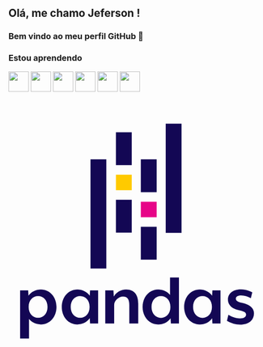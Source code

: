 ## Olá, me chamo Jeferson ! 
### Bem vindo ao meu perfil GitHub 👋


### Estou aprendendo
<img src="https://cdn.jsdelivr.net/gh/devicons/devicon/icons/python/python-original-wordmark.svg" width="40" height="40"/> <img src="https://cdn.jsdelivr.net/gh/devicons/devicon/icons/numpy/numpy-original-wordmark.svg" width="40" height="40"/> <img src="https://cdn.jsdelivr.net/gh/devicons/devicon/icons/selenium/selenium-original.svg" width="40" height="40"/> <img src="https://cdn.jsdelivr.net/gh/devicons/devicon/icons/jupyter/jupyter-original-wordmark.svg" width="40" height="40"/> <img src="https://cdn.jsdelivr.net/gh/devicons/devicon/icons/java/java-original.svg" width="40" height="40"/> <img src="https://cdn.jsdelivr.net/gh/devicons/devicon/icons/linux/linux-original.svg" width="40" height="40"/>  

<svg viewBox="0 0 128 128">
<path style="-inkscape-stroke:none" d="M16.25 112.609c-2.238 0-4.513-.925-5.941-2.739v9.796H5.833v-24.18h4.049l.159 2.651c1.389-2.044 3.857-3.124 6.21-3.121 4.511 0 7.838 3.779 7.838 8.795 0 5.015-3.329 8.801-7.84 8.799zm-1.387-14.27c-2.613 0-4.746 2.044-4.746 5.477 0 3.433 2.12 5.477 4.744 5.477 2.623 0 4.739-2.044 4.739-5.477 0-3.433-2.116-5.477-4.737-5.477zm26.095 13.811l-.155-2.66c-1.388 2.043-3.857 3.123-6.208 3.123-4.513 0-7.837-3.781-7.837-8.795 0-5.013 3.317-8.795 7.837-8.792 2.35 0 4.82 1.088 6.208 3.123l.155-2.66h4.05v16.663zm-4.974-13.81c-2.613 0-4.744 2.044-4.744 5.477 0 3.433 2.12 5.477 4.744 5.477 2.623 0 4.743-2.044 4.743-5.475 0-3.43-2.12-5.466-4.743-5.479zm24.678 13.814v-9.228c0-3.24-1.12-4.32-3.163-4.32-2.12 0-4.435 1.927-4.437 4.241v9.296H48.59V95.489h4.1l.191 3.087c1.12-2.122 3.627-3.548 6.172-3.548 4.434 0 6.095 3.087 6.095 7.214v9.912zm20.877.002l-.155-2.662c-1.387 2.044-3.855 3.123-6.209 3.123-4.512 0-7.837-3.78-7.837-8.794 0-5.014 3.318-8.793 7.837-8.793 2.236 0 4.513.927 5.94 2.74v-8.755h4.473v23.141zm-4.972-13.802c-2.624 0-4.746 2.044-4.746 5.477 0 3.433 2.12 5.475 4.743 5.478 2.624 0 4.744-2.045 4.744-5.478s-2.12-5.477-4.741-5.477zm25.833 13.804l-.154-2.66c-1.389 2.044-3.858 3.124-6.209 3.122-4.513 0-7.837-3.78-7.837-8.793 0-5.014 3.318-8.795 7.837-8.793 2.351 0 4.82 1.089 6.209 3.124l.155-2.66h4.06v16.66zm-4.974-13.804c-2.623 0-4.743 2.044-4.743 5.477 0 3.433 2.12 5.478 4.743 5.478s4.744-2.045 4.744-5.478-2.12-5.477-4.744-5.477zm18.938 14.346a13.094 13.094 0 01-6.673-1.89l.732-3.095c1.35.81 3.394 1.853 5.862 1.853 1.774 0 3.009-.54 3.009-1.93 0-1.194-1.272-1.619-3.549-2.159-4.086-.888-5.553-3.047-5.551-5.4 0-2.613 2.044-5.09 6.557-5.09 2.739 0 5.129 1.197 5.66 1.504l-.725 2.95a9.692 9.692 0 00-4.82-1.39c-1.813 0-2.701.617-2.701 1.62 0 1.117 1.158 1.62 2.932 2.044 4.395.926 6.17 2.97 6.17 5.208 0 3.579-2.624 5.775-6.903 5.775zM53.942 16.057h7.947V32.56h-7.947zm0 33.898h7.947v16.502h-7.947z" color="#000" fill="#130754"></path><path style="-inkscape-stroke:none" d="M53.942 37.379h7.947v7.786h-7.947z" color="#000" fill="#ffca00"></path><path style="-inkscape-stroke:none" d="M41.175 29.626h7.947V84.48h-7.947zm25.27 33.944h7.948v16.502h-7.948zm0-33.924h7.948v16.502h-7.948z" color="#000" fill="#130754"></path><path style="-inkscape-stroke:none" d="M66.445 50.965h7.948v7.785h-7.948z" color="#000" fill="#e70488"></path><path style="-inkscape-stroke:none" d="M78.945 11.762h7.948v54.853h-7.948z" color="#000" fill="#130754"></path>
</svg>
